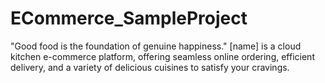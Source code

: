 # ECommerce_SampleProject

"Good food is the foundation of genuine happiness." [name] is a cloud kitchen e-commerce platform, offering seamless online ordering, efficient delivery, and a variety of delicious cuisines to satisfy your cravings.
